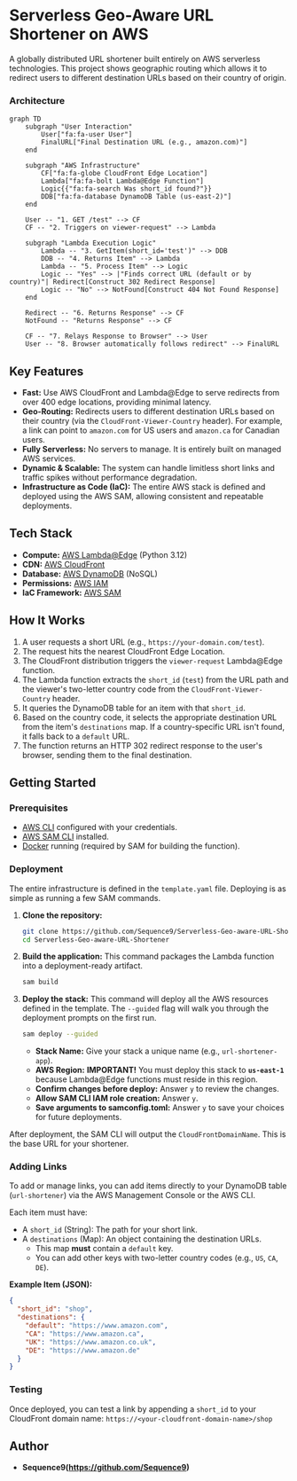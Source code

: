 # Serverless Geo-Aware URL Shortener on AWS

A globally distributed URL shortener built entirely on AWS serverless technologies. This project shows geographic routing which allows it to redirect users to different destination URLs based on their country of origin.


### Architecture

```mermaid
graph TD
    subgraph "User Interaction"
        User["fa:fa-user User"]
        FinalURL["Final Destination URL (e.g., amazon.com)"]
    end

    subgraph "AWS Infrastructure"
        CF["fa:fa-globe CloudFront Edge Location"]
        Lambda["fa:fa-bolt Lambda@Edge Function"]
        Logic{{"fa:fa-search Was short_id found?"}}
        DDB["fa:fa-database DynamoDB Table (us-east-2)"]
    end

    User -- "1. GET /test" --> CF
    CF -- "2. Triggers on viewer-request" --> Lambda
    
    subgraph "Lambda Execution Logic"
        Lambda -- "3. GetItem(short_id='test')" --> DDB
        DDB -- "4. Returns Item" --> Lambda
        Lambda -- "5. Process Item" --> Logic
        Logic -- "Yes" --> |"Finds correct URL (default or by country)"| Redirect[Construct 302 Redirect Response]
        Logic -- "No" --> NotFound[Construct 404 Not Found Response]
    end

    Redirect -- "6. Returns Response" --> CF
    NotFound -- "Returns Response" --> CF
    
    CF -- "7. Relays Response to Browser" --> User
    User -- "8. Browser automatically follows redirect" --> FinalURL
```
## Key Features

- **Fast:** Use AWS CloudFront and Lambda@Edge to serve redirects from over 400 edge locations, providing minimal latency.
- **Geo-Routing:** Redirects users to different destination URLs based on their country (via the `CloudFront-Viewer-Country` header). For example, a link can point to `amazon.com` for US users and `amazon.ca` for Canadian users.
- **Fully Serverless:** No servers to manage. It is entirely built on managed AWS services.
- **Dynamic & Scalable:** The system can handle limitless short links and traffic spikes without performance degradation.
- **Infrastructure as Code (IaC):** The entire AWS stack is defined and deployed using the AWS SAM, allowing consistent and repeatable deployments.

## Tech Stack

- **Compute:** [AWS Lambda@Edge](https://aws.amazon.com/lambda/edge/) (Python 3.12)
- **CDN:** [AWS CloudFront](https://aws.amazon.com/cloudfront/)
- **Database:** [AWS DynamoDB](https://aws.amazon.com/dynamodb/) (NoSQL)
- **Permissions:** [AWS IAM](https://aws.amazon.com/iam/)
- **IaC Framework:** [AWS SAM](https://aws.amazon.com/serverless/sam/)

## How It Works

1.  A user requests a short URL (e.g., `https://your-domain.com/test`).
2.  The request hits the nearest CloudFront Edge Location.
3.  The CloudFront distribution triggers the `viewer-request` Lambda@Edge function.
4.  The Lambda function extracts the `short_id` (`test`) from the URL path and the viewer's two-letter country code from the `CloudFront-Viewer-Country` header.
5.  It queries the DynamoDB table for an item with that `short_id`.
6.  Based on the country code, it selects the appropriate destination URL from the item's `destinations` map. If a country-specific URL isn't found, it falls back to a `default` URL.
7.  The function returns an HTTP 302 redirect response to the user's browser, sending them to the final destination.

## Getting Started

### Prerequisites

- [AWS CLI](https://aws.amazon.com/cli/) configured with your credentials.
- [AWS SAM CLI](https://docs.aws.amazon.com/serverless-application-model/latest/developerguide/serverless-sam-cli-install.html) installed.
- [Docker](https://www.docker.com/products/docker-desktop) running (required by SAM for building the function).

### Deployment

The entire infrastructure is defined in the `template.yaml` file. Deploying is as simple as running a few SAM commands.

1.  **Clone the repository:**
    ```bash
    git clone https://github.com/Sequence9/Serverless-Geo-aware-URL-Shortener
    cd Serverless-Geo-aware-URL-Shortener
    ```

2.  **Build the application:**
    This command packages the Lambda function into a deployment-ready artifact.
    ```bash
    sam build
    ```

3.  **Deploy the stack:**
    This command will deploy all the AWS resources defined in the template. The `--guided` flag will walk you through the deployment prompts on the first run.
    ```bash
    sam deploy --guided
    ```
    - **Stack Name:** Give your stack a unique name (e.g., `url-shortener-app`).
    - **AWS Region:** **IMPORTANT!** You must deploy this stack to **`us-east-1`** because Lambda@Edge functions must reside in this region.
    - **Confirm changes before deploy:** Answer `y` to review the changes.
    - **Allow SAM CLI IAM role creation:** Answer `y`.
    - **Save arguments to samconfig.toml:** Answer `y` to save your choices for future deployments.

After deployment, the SAM CLI will output the `CloudFrontDomainName`. This is the base URL for your shortener.

### Adding Links

To add or manage links, you can add items directly to your DynamoDB table (`url-shortener`) via the AWS Management Console or the AWS CLI.

Each item must have:
- A `short_id` (String): The path for your short link.
- A `destinations` (Map): An object containing the destination URLs.
  - This map **must** contain a `default` key.
  - You can add other keys with two-letter country codes (e.g., `US`, `CA`, `DE`).

**Example Item (JSON):**
```json
{
  "short_id": "shop",
  "destinations": {
    "default": "https://www.amazon.com",
    "CA": "https://www.amazon.ca",
    "UK": "https://www.amazon.co.uk",
    "DE": "https://www.amazon.de"
  }
}
```

### Testing

Once deployed, you can test a link by appending a `short_id` to your CloudFront domain name:
`https://<your-cloudfront-domain-name>/shop`

## Author

- **Sequence9(https://github.com/Sequence9)**
